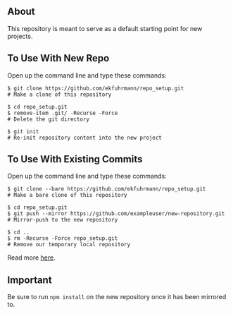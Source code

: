 ## About
This repository is meant to serve as a default starting point for new projects.

## To Use With New Repo
Open up the command line and type these commands:</li>
```command
$ git clone https://github.com/ekfuhrmann/repo_setup.git
# Make a clone of this repository
```
```command
$ cd repo_setup.git
$ remove-item .git/ -Recurse -Force
# Delete the git directory
```
```command
$ git init
# Re-init repository content into the new project
```


## To Use With Existing Commits
Open up the command line and type these commands:</li>
```command
$ git clone --bare https://github.com/ekfuhrmann/repo_setup.git
# Make a bare clone of this repository
```
```command
$ cd repo_setup.git
$ git push --mirror https://github.com/exampleuser/new-repository.git
# Mirror-push to the new repository
```
```command
$ cd ..
$ rm -Recurse -Force repo_setup.git
# Remove our temporary local repository
```

Read more <a href="https://help.github.com/articles/duplicating-a-repository/">here</a>.

## Important
Be sure to run `npm install` on the new repository once it has been mirrored to.
